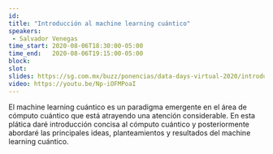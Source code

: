 ```yaml
---
id: 
title: "Introducción al machine learning cuántico"
speakers:
 - Salvador Venegas
time_start: 2020-08-06T18:30:00-05:00
time_end:   2020-08-06T19:15:00-05:00
block: 
slot: 
slides: https://sg.com.mx/buzz/ponencias/data-days-virtual-2020/introduccion-al-machine-learning-cuantico
video: https://youtu.be/Np-iOFMPoaI
---
```


El machine learning cuántico es un paradigma emergente en el área de cómputo cuántico que está atrayendo una atención considerable. En esta plática daré introducción concisa al cómputo cuántico y posteriormente abordaré las principales ideas, planteamientos y resultados del machine learning cuántico.
